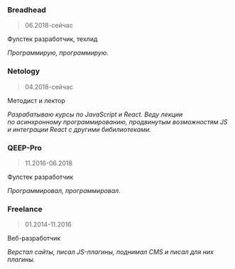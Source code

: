 ### Breadhead
> 06.2018-сейчас

Фулстек разработчик, техлид

_Программирую, программирую._

### Netology
> 04.2018-сейчас

Методист и лектор

_Разрабатываю курсы по JavaScript и React. Веду лекции по асинхронному программированию, продвинутым возможностям JS и интеграции React с другими бибилиотеками._

### QEEP-Pro
> 11.2016-06.2018

Фулстек разработчик

_Программировал, программировал._

### Freelance
> 01.2014-11.2016

Веб-разработчик

_Верстал сайты, писал JS-плагины, поднимал CMS и писал для них плагины._
